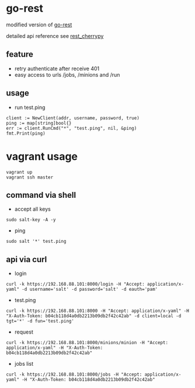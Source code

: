 # go-rest

modified version of [go-rest](https://github.com/r3labs/go-salt)

detailed api reference see [rest_cherrypy](https://docs.saltstack.com/en/latest/ref/netapi/all/salt.netapi.rest_cherrypy.html)

## feature

- retry authenticate after receive 401
- easy access to urls /jobs, /minions and /run

## usage

- run test.ping

```
client := NewClient(addr, username, password, true)
ping := map[string]bool{}
err := client.RunCmd("*", "test.ping", nil, &ping)
fmt.Print(ping)
```

# vagrant usage

```
vagrant up
vagrant ssh master
```

## command via shell


- accept all keys

```
sudo salt-key -A -y
```
- ping

```
sudo salt '*' test.ping
```

## api via curl

- login

```
curl -k https://192.168.88.101:8000/login -H "Accept: application/x-yaml" -d username='salt' -d password='salt' -d eauth='pam'
```

- test.ping

```
curl -k https://192.168.88.101:8000 -H "Accept: application/x-yaml" -H "X-Auth-Token: b04cb118d4a0db2213b09db2f42c42ab" -d client=local -d tgt='*' -d fun='test.ping'
```

- request

```
curl -k https://192.168.88.101:8000/minions/minion -H "Accept: application/x-yaml" -H "X-Auth-Token: b04cb118d4a0db2213b09db2f42c42ab"
```

- jobs list

```
curl -k https://192.168.88.101:8000/jobs -H "Accept: application/x-yaml" -H "X-Auth-Token: b04cb118d4a0db2213b09db2f42c42ab"
```


